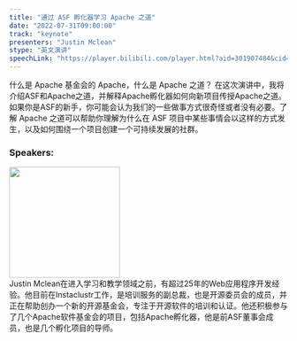 ```yaml
---
title: "通过 ASF 孵化器学习 Apache 之道"
date: "2022-07-31T09:00:00" 
track: "keynote"
presenters: "Justin Mclean"
stype: "英文演讲"
speechLink: "https://player.bilibili.com/player.html?aid=301907484&cid=801309598&page=1"
---
```

什么是 Apache 基金会的 Apache，什么是 Apache 之道？
在这次演讲中，我将介绍ASF和Apache之道，并解释Apache孵化器如何向新项目传授Apache之道。如果你是ASF的新手，你可能会认为我们的一些做事方式很奇怪或者没有必要。了解 Apache 之道可以帮助你理解为什么在 ASF 项目中某些事情会以这样的方式发生，以及如何围绕一个项目创建一个可持续发展的社群。


### Speakers: 
<img src="images/speaker/2005.png" width="200" />
<br>
Justin Mclean在进入学习和教学领域之前，有超过25年的Web应用程序开发经验。他目前在Instaclustr工作，是培训服务的副总裁，也是开源委员会的成员，并正在帮助创办一个新的开源基金会，专注于开源软件的培训和认证。他还积极参与了几个Apache软件基金会的项目，包括Apache孵化器，他是前ASF董事会成员，也是几个孵化项目的导师。